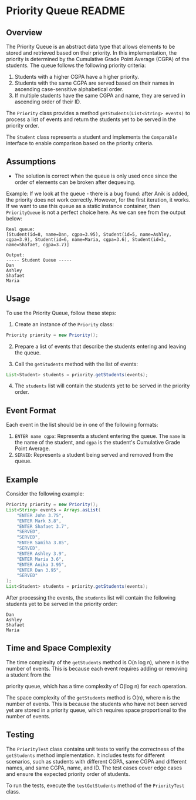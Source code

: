 # Priority Queue README

## Overview

The Priority Queue is an abstract data type that allows elements to be stored and retrieved based on their priority. In this implementation, the priority is determined by the Cumulative Grade Point Average (CGPA) of the students. The queue follows the following priority criteria:

1. Students with a higher CGPA have a higher priority.
2. Students with the same CGPA are served based on their names in ascending case-sensitive alphabetical order.
3. If multiple students have the same CGPA and name, they are served in ascending order of their ID.

The `Priority` class provides a method `getStudents(List<String> events)` to process a list of events and return the students yet to be served in the priority order.

The `Student` class represents a student and implements the `Comparable` interface to enable comparison based on the priority criteria.

## Assumptions

- The solution is correct when the queue is only used once since the order of elements can be broken after dequeuing.

Example:
If we look at the queue - there is a bug found: after Anik is added, the priority does not work correctly. However, for the first iteration, it works. If we want to use this queue as a static instance container, then `PriorityQueue` is not a perfect choice here. As we can see from the output below:

```
Real queue:
[Student(id=8, name=Dan, cgpa=3.95), Student(id=5, name=Ashley, cgpa=3.9), Student(id=6, name=Maria, cgpa=3.6), Student(id=3, name=Shafaet, cgpa=3.7)]

Output:
----- Student Queue -----
Dan
Ashley
Shafaet
Maria
```

## Usage

To use the Priority Queue, follow these steps:

1. Create an instance of the `Priority` class: 

```java
Priority priority = new Priority();
```

2. Prepare a list of events that describe the students entering and leaving the queue.

3. Call the `getStudents` method with the list of events: 

```java
List<Student> students = priority.getStudents(events);
```

4. The `students` list will contain the students yet to be served in the priority order.

## Event Format

Each event in the list should be in one of the following formats:

1. `ENTER name cgpa`: Represents a student entering the queue. The `name` is the name of the student, and `cgpa` is the student's Cumulative Grade Point Average.
2. `SERVED`: Represents a student being served and removed from the queue.

## Example

Consider the following example:

```java
Priority priority = new Priority();
List<String> events = Arrays.asList(
    "ENTER John 3.75",
    "ENTER Mark 3.8",
    "ENTER Shafaet 3.7",
    "SERVED",
    "SERVED",
    "ENTER Samiha 3.85",
    "SERVED",
    "ENTER Ashley 3.9",
    "ENTER Maria 3.6",
    "ENTER Anika 3.95",
    "ENTER Dan 3.95",
    "SERVED"
);
List<Student> students = priority.getStudents(events);
```

After processing the events, the `students` list will contain the following students yet to be served in the priority order:

```
Dan
Ashley
Shafaet
Maria
```

## Time and Space Complexity

The time complexity of the `getStudents` method is O(n log n), where n is the number of events. This is because each event requires adding or removing a student from the

 priority queue, which has a time complexity of O(log n) for each operation.

The space complexity of the `getStudents` method is O(n), where n is the number of events. This is because the students who have not been served yet are stored in a priority queue, which requires space proportional to the number of events.

## Testing

The `PriorityTest` class contains unit tests to verify the correctness of the `getStudents` method implementation. It includes tests for different scenarios, such as students with different CGPA, same CGPA and different names, and same CGPA, name, and ID. The test cases cover edge cases and ensure the expected priority order of students.

To run the tests, execute the `testGetStudents` method of the `PriorityTest` class.
